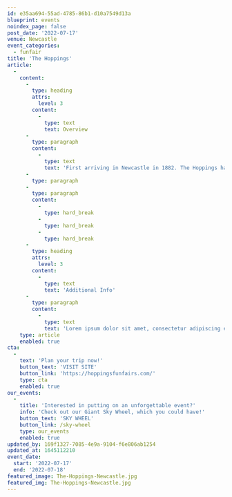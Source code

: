 ```yaml
---
id: e35aa694-55ad-4785-86b1-d10a7549d13a
blueprint: events
noindex_page: false
post_date: '2022-07-17'
venue: Newcastle
event_categories:
  - funfair
title: 'The Hoppings'
article:
  -
    content:
      -
        type: heading
        attrs:
          level: 3
        content:
          -
            type: text
            text: Overview
      -
        type: paragraph
        content:
          -
            type: text
            text: 'First arriving in Newcastle in 1882. The Hoppings has become a North East must! New thrilling rides and attractions have been added throughout the years to make this event one to look out for!'
      -
        type: paragraph
      -
        type: paragraph
        content:
          -
            type: hard_break
          -
            type: hard_break
          -
            type: hard_break
      -
        type: heading
        attrs:
          level: 3
        content:
          -
            type: text
            text: 'Additional Info'
      -
        type: paragraph
        content:
          -
            type: text
            text: 'Lorem ipsum dolor sit amet, consectetur adipiscing elit. Integer laoreet orci ut ipsum dignissim vehicula. Duis non mauris auctor, varius eros non, tincidunt arcu. Morbi rhoncus id libero quis pellentesque. Quisque mattis erat nec mi imperdiet scelerisque. Quisque volutpat ut metus at dignissim. Praesent maximus magna porta enim pretium rutrum. Praesent mollis finibus purus, id lacinia ipsum tempus eget. Curabitur sagittis tortor arcu. Curabitur lobortis lacinia est non efficitur. Nulla viverra non massa in elementum.'
    type: article
    enabled: true
cta:
  -
    text: 'Plan your trip now!'
    button_text: 'VISIT SITE'
    button_link: 'https://hoppingsfunfairs.com/'
    type: cta
    enabled: true
our_events:
  -
    title: 'Interested in putting on an unforgettable event?'
    info: 'Check out our Giant Sky Wheel, which you could have!'
    button_text: 'SKY WHEEL'
    button_link: /sky-wheel
    type: our_events
    enabled: true
updated_by: 169f1327-7085-4e9a-9104-f6e806ab1254
updated_at: 1645112210
event_date:
  start: '2022-07-17'
  end: '2022-07-18'
featured_image: The-Hoppings-Newcastle.jpg
featured_img: The-Hoppings-Newcastle.jpg
---
```

